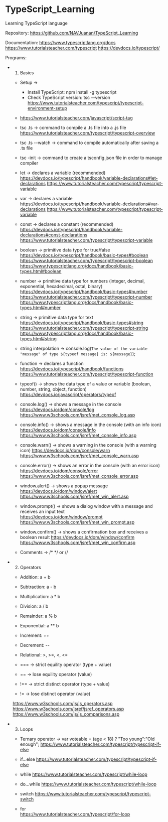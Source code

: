 # TypeScript_Learning
Learning TypeScript language


Repository: https://github.com/NAVJuanan/TypeScript_Learning


Documentation:
	https://www.typescriptlang.org/docs
	https://www.tutorialsteacher.com/typescript
	https://devdocs.io/typescript/


Programs:


 - 01. Basics

	- Setup -> 
		- Install TypeScript: npm install -g typescript
		- Check TypeScript version: tsc --version
		https://www.tutorialsteacher.com/typescript/typescript-environment-setup

	- <script> tag in an html file for JavaScript code or file availability
		<script type="text/javascript" src="index.js"></script>
		https://www.tutorialsteacher.com/javascript/script-tag

	- tsc <ts file>.ts -> command to compile a .ts file into a .js file
		https://www.tutorialsteacher.com/typescript/typescript-overview

	- tsc <ts file>.ts --watch -> command to compile automatically after saving a .ts file

	- tsc -init -> command to create a tsconfig.json file in order to manage compiler

	- let -> declares a variable (recommended)
		https://devdocs.io/typescript/handbook/variable-declarations#let-declarations
		https://www.tutorialsteacher.com/typescript/typescript-variable

	- var -> declares a variable  
		https://devdocs.io/typescript/handbook/variable-declarations#var-declarations
		https://www.tutorialsteacher.com/typescript/typescript-variable

	- const -> declares a constant (recommended) 
		https://devdocs.io/typescript/handbook/variable-declarations#const-declarations
		https://www.tutorialsteacher.com/typescript/typescript-variable

	- boolean -> primitive data type for true/false
		https://devdocs.io/typescript/handbook/basic-types#boolean
		https://www.tutorialsteacher.com/typescript/typescript-boolean
		https://www.typescriptlang.org/docs/handbook/basic-types.html#boolean

	- number -> primitive data type for numbers (integer, decimal, exponential, hexadecimal, octal, binary)
		https://devdocs.io/typescript/handbook/basic-types#number
		https://www.tutorialsteacher.com/typescript/typescript-number
		https://www.typescriptlang.org/docs/handbook/basic-types.html#number

	- string -> primitive data type for text
		https://devdocs.io/typescript/handbook/basic-types#string
		https://www.tutorialsteacher.com/typescript/typescript-string
		https://www.typescriptlang.org/docs/handbook/basic-types.html#string

	- string interpolation -> console.log(`The value of the variable "message" of type ${typeof message} is: ${message}`);

	- function -> declares a function
		https://devdocs.io/typescript/handbook/functions
		https://www.tutorialsteacher.com/typescript/typescript-function

	- typeof() -> shows the data type of a value or variable (boolean, number, string, object, function) 
		https://devdocs.io/javascript/operators/typeof

	- console.log() -> shows a message in the console
		https://devdocs.io/dom/console/log
		https://www.w3schools.com/jsref/met_console_log.asp

	- console.info() -> shows a message in the console (with an info icon)
		https://devdocs.io/dom/console/info
		https://www.w3schools.com/jsref/met_console_info.asp

	- console.warn() -> shows a warning in the console (with a warning icon)
		https://devdocs.io/dom/console/warn
		https://www.w3schools.com/jsref/met_console_warn.asp

	- console.error() -> shows an error in the console (with an error icon)
		https://devdocs.io/dom/console/error
		https://www.w3schools.com/jsref/met_console_error.asp

	- window.alert() -> shows a popup message  
		https://devdocs.io/dom/window/alert
		https://www.w3schools.com/jsref/met_win_alert.asp

	- window.prompt() -> shows a dialog window with a message and receives an input text  
		https://devdocs.io/dom/window/prompt
		https://www.w3schools.com/jsref/met_win_prompt.asp

	- window.confirm() -> shows a confirmation box and receives a boolean result
		https://devdocs.io/dom/window/confirm
		https://www.w3schools.com/jsref/met_win_confirm.asp

	- Comments -> /* */ or //



 - 02. Operators

	- Addition:       a + b
	- Subtraction:    a - b
	- Multiplication: a * b
	- Division:       a / b
	- Remainder:      a % b
	- Exponential:    a ** b

	- Increment: ++
	- Decrement: --

	- Relational: >, >=, <, <=

	- === -> strict equility operator (type + value)
	- == -> lose equility operator (value)
	- !== -> strict distinct operator (type + value)
	- != -> lose distinct operator (value)
	
	https://www.w3schools.com/js/js_operators.asp
	https://www.w3schools.com/jsref/jsref_operators.asp
	https://www.w3schools.com/js/js_comparisons.asp



 - 03. Loops

	- Ternary operator -> var voteable = (age < 18) ? "Too young":"Old enough";
		https://www.tutorialsteacher.com/typescript/typescript-if-else

	- if...else
		https://www.tutorialsteacher.com/typescript/typescript-if-else

	- while
		https://www.tutorialsteacher.com/typescript/while-loop

	- do...while
		https://www.tutorialsteacher.com/typescript/while-loop

	- switch
		https://www.tutorialsteacher.com/typescript/typescript-switch

	- for	
		https://www.tutorialsteacher.com/typescript/for-loop